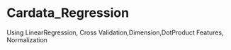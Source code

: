 # Cardata_Regression
Using LinearRegression, Cross Validation,Dimension,DotProduct Features, Normalization
